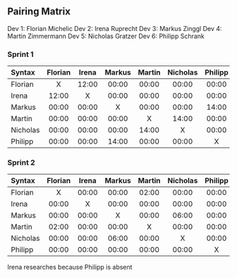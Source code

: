 ## Pairing Matrix
Dev 1: Florian Michelic
Dev 2: Irena Ruprecht
Dev 3: Markus Zinggl
Dev 4: Martin Zimmermann
Dev 5: Nicholas Gratzer
Dev 6: Philipp Schrank
    

### Sprint 1

| Syntax      | Florian     | Irena   	  | Markus   	| Martin      | Nicholas    | Philipp   	
| :---        |    :----:   |    :----:   |    :----:   |    :----:   |    :----:   |    :----:   |
| Florian     | X           | 12:00       | 00:00       | 00:00       | 00:00       | 00:00       |
| Irena       | 12:00       | X           | 00:00       | 00:00       | 00:00       | 00:00       |
| Markus      | 00:00       | 00:00       | X           | 00:00       | 00:00       | 14:00       |
| Martin      | 00:00       | 00:00       | 00:00       | X           | 14:00       | 00:00       |
| Nicholas    | 00:00       | 00:00       | 00:00       | 14:00       | X           | 00:00       | 
| Philipp     | 00:00       | 00:00       | 14:00       | 00:00       | 00:00       | X           |


### Sprint 2

| Syntax      | Florian     | Irena   	  | Markus   	| Martin      | Nicholas    | Philipp   	
| :---        |    :----:   |    :----:   |    :----:   |    :----:   |    :----:   |    :----:   |
| Florian     | X           | 00:00       | 00:00       | 02:00       | 00:00       | 00:00       |
| Irena       | 00:00       | X           | 00:00       | 00:00       | 00:00       | 00:00       |
| Markus      | 00:00       | 00:00       | X           | 00:00       | 06:00       | 00:00       |
| Martin      | 02:00       | 00:00       | 00:00       | X           | 00:00       | 00:00       |
| Nicholas    | 00:00       | 00:00       | 06:00       | 00:00       | X           | 00:00       | 
| Philipp     | 00:00       | 00:00       | 00:00       | 00:00       | 00:00       | X           |

Irena researches because Philipp is absent
